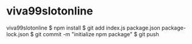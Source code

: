 # viva99slotonline
viva99slotonline
$ npm install
$ git add index.js package.json package-lock.json
$ git commit -m "initialize npm package"
$ git push
